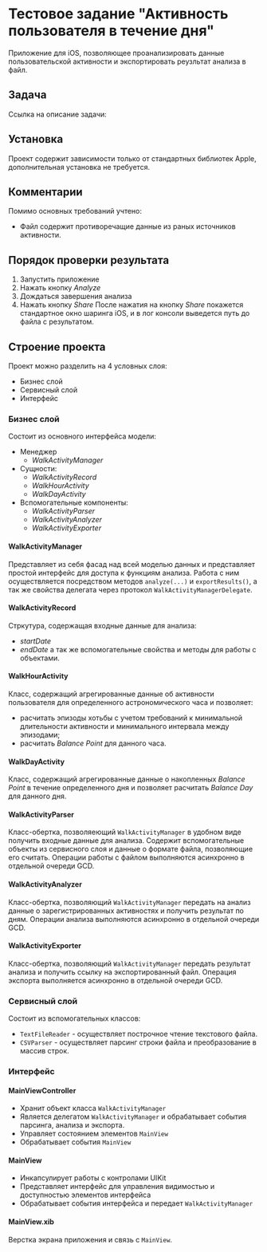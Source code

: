 # Тестовое задание "Активность пользователя в течение дня"

Приложение для iOS, позволяющее проанализировать данные пользовательской активности и экспортировать реузльтат анализа в файл.

## Задача
Ссылка на описание задачи:

## Установка
Проект содержит зависимости только от стандартных библиотек Apple, дополнительная установка не требуется.

## Комментарии
Помимо основных требований учтено:
* Файл содержит противоречащие данные из раных источников активности.

## Порядок проверки результата
1. Запустить приложение
2. Нажать кнопку *Analyze*
3. Дождаться завершения анализа
4. Нажать кнопку *Share*
После нажатия на кнопку *Share* покажется стандартное окно шаринга iOS, и в лог консоли выведется путь до файла с результатом. 

## Строение проекта
Проект можно разделить на 4 условных слоя:
* Бизнес слой
* Сервисный слой
* Интерфейс

### Бизнес слой
Состоит из основного интерфейса модели:
* Менеджер
  * *WalkActivityManager*
* Сущности:
  * *WalkActivityRecord*
  * *WalkHourActivity*
  * *WalkDayActivity*
* Вспомогательные компоненты:
  * *WalkActivityParser*
  * *WalkActivityAnalyzer*
  * *WalkActivityExporter*

#### WalkActivityManager
Представляет из себя фасад над всей моделью данных и представляет простой интерфейс для доступа к функциям анализа.
Работа с ним осуществляется посредством методов `analyze(...)` и `exportResults()`, а так же свойства делегата через протокол `WalkActivityManagerDelegate`.

#### WalkActivityRecord
Стркутура, содержащая входные данные для анализа:
* *startDate*
* *endDate*
а так же вспомогательные свойства и методы для работы с объектами.

#### WalkHourActivity
Класс, содержащий агрегированные данные об активности пользователя для определенного астрономического часа и позволяет:
* расчитать эпизоды хотьбы с учетом требований к минимальной длительности активности и минимального интервала между эпизодами;
* расчитать *Balance Point* для данного часа.

#### WalkDayActivity
Класс, содержащий агрегированные данные о накопленных *Balance Point* в течение определенного дня и позволяет расчитать *Balance Day* для данного дня.

#### WalkActivityParser
Класс-обертка, позволяеющий `WalkActivityManager` в удобном виде получить входные данные для анализа. Содержит вспомогательные объекты из сервисного слоя и данные о формате файла, позволяющие его считать.
Операции работы с файлом выполняются асинхронно в отдельной очереди GCD.

#### WalkActivityAnalyzer
Класс-обертка, позволяющий `WalkActivityManager` передать на анализ данные о зарегистрированных активностях и получить результат по дням.
Операции анализа выполняются асинхронно в отдельной очереди GCD.

#### WalkActivityExporter
Класс-обертка, позволяющий `WalkActivityManager` передать результат анализа и получить ссылку на экспортированный файл.
Операция экспорта выполняется асинхронно в отдельной очереди GCD.

### Сервисный слой
Состоит из вспомогательных классов:
* `TextFileReader` - осуществляет построчное чтение текстового файла.
* `CSVParser` - осуществляет парсинг строки файла и преобразование в массив строк.

### Интерфейс
#### MainViewController
* Хранит объект класса `WalkActivityManager`
* Является делегатом `WalkActivityManager` и обрабатывает события парсинга,  анализа и экспорта.
* Управляет состоянием элементов `MainView` 
* Обрабатывает события `MainView` 

#### MainView
* Инкапсулирует работы с контролами UIKit
* Представляет интерфейс для управления видимостью и доступностью элементов интерфейса
* Обрабатывает события интерфейса и передает `WalkActivityManager` 

#### MainView.xib
Верстка экрана приложения и связь с `MainView`.
